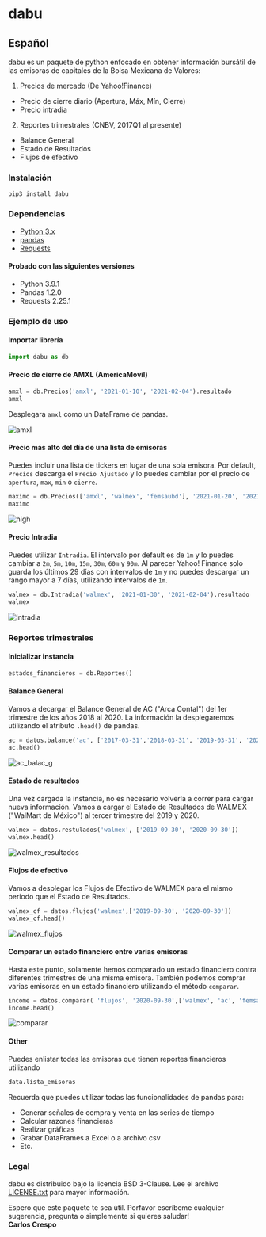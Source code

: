 # dabu

<!-- ## English
dabu is a python package that pulls information from the enlisted stocks on the Mexican Stock Exchange (a.k.a. BOLSA).<br><br>
Market and financial information include:
1. Market price (From Yahoo!Finance)
* End of the day price range (OHLC)
* Intraday price

2. Quarterly financial statements sourced from CNBV Mexico's SEC (2017Q1 forward)
* Balance Sheet
* Income Statement
* Cash Flow Statement


### Instalation
```
pip3 install dabu
```
### Dependecies
* [Python >=3.6](https://www.python.org)
* [pandas](https://pandas.pydata.org/pandas-docs/stable/getting_started/install.html)
* [Requests](https://2.python-requests.org/en/master/)

### Usage example

#### Importing library
```python
import dabu as db
```

#### Close price for AMXL (AmericaMovil)
```python
amxl = db.Price('amxl', '2021-01-10', '2021-02-04').resultado
amxl
```
This will display `amxl` as a panda's DataFrame.

![amxl](https://drive.google.com/uc?export=view&id=1JUuT1HhsOzKnHgADwwtP1greLv53bcOK)

#### Highest Price of the day for a list of stocks
A series of stocks can be queried in bulk. Use a list instead of a string as the first argument.
Default value for `tipo_precio` is `Adjusted Close`.  Other values include `Open`, `High`, `Low` and `Close`.  

```python
high = db.Precios(['amxl', 'walmex', 'femsaubd'], '2021-01-20', '2021-02-04', tipo_precio='High').resultado
high
```
![high](https://drive.google.com/uc?export=view&id=1SFDRaQHX2f05n1VfX9eR1SOyHEPG0An_)

#### Intraday price

To get intraday prices, use the `Intraday()` method. By default the price interval is `1m`. Other values include `2m`, `5m`,
`10m`, `15m`, `30m`, `60m` and `90m`. As of this writing, Yahoo Finance keeps the last 29 days of `1m` intervals.
```python
walmex = db.Intraday('walmex', '2021-01-30', '2021-02-04').show
walmex
```
![intraday](https://drive.google.com/uc?export=view&id=1EmqtBM-yRNLM9Mx2uC-k6x_lj01NXlBn)

### Quarterly reports
#### Initialize instance
```python
data = Financials()
```
#### Balance Sheet
Get the AC ("Arca Contal") Balance Sheet for 2018Q1, 2019Q1, 2020Q1 and display
the first five rows of the DaraFrame using panda's `head()` function.
```python
ac = data.balance('ac', ['2018-03-31', '2019-03-31', '2020-03-31'])
ac.head()
```
![ac_balac_s](https://drive.google.com/uc?export=view&id=1Vlh2wkJ-2a5MsTQfgdMMvdDWcgQVhVC2)

#### Income Statement
Upload WALMEX income statement for 2019Q3 and 2020Q3. The active instance, if there is one, can be used.
```python
walmex = data.income('walmex', ['2019-09-30', '2020-09-30'])
walmex.head()
```
![walmex_income](https://drive.google.com/uc?export=view&id=1Ztc19zlWXf7woDh1QjGl4aXC7DVS_UDl)

#### Cash Flow Statement
Display WALMEX Cash Flow Statement for the same interval.
```python
walmex_cf = data.flows('walmex',['2019-09-30', '2020-09-30'])
walmex_cf.head()
```
![walmex_flows](https://drive.google.com/uc?export=view&id=1CHwqK-TdOpeHPWFW5ICYPE7YWFhXsrdH)

#### Compare financial statement bewteen companies
Previously, only financial statements with the same company have been compared. Comparing values across companies can be accomplished using the `compare()` method.

```python
income = data.compare( 'income', '2020-09-30',['walmex', 'ac', 'femsa', 'cemex'])
income.head()
```

![walmex_comparar](https://drive.google.com/uc?export=view&id=1NEFp-rCtOxp22vRQ9_aS7QOdX-oTiaPE)

#### Other
A list of all stocks with financial reports can be queried using the following function.
```python
data.lista_emisoras
```

### Jupyter notebook code used in this examples
Acces the code used on this examples [JUPYTER NOTEBOOK AT GITHUB](http://bit.ly/readme_code)
If github dosn't reander the above link [JUPYTER NBVIWER](http://bit.ly/readme_code_nbviewer)

### Legal
dabu is distribuited under the BSD 3-Clause License.  See the [LICENSE.txt](http://bit.ly/dabu_license) for details.

Hope this package is usefull to you.  Please drop me a line with any sugestion, question or just to say hello!

Carlos Crespo (carlos@dabu.io) -->

## Español
dabu es un paquete de python enfocado en obtener información bursátil de las emisoras de capitales de la Bolsa Mexicana de Valores:
1. Precios de mercado (De Yahoo!Finance)
* Precio de cierre diario (Apertura, Máx, Mín, Cierre)
* Precio intradía
2. Reportes trimestrales (CNBV, 2017Q1 al presente)
* Balance General
* Estado de Resultados
* Flujos de efectivo

### Instalación
```
pip3 install dabu
```
### Dependencias
* [Python 3.x](https://www.python.org)
* [pandas](https://pandas.pydata.org/pandas-docs/stable/getting_started/install.html)
* [Requests](https://2.python-requests.org/en/master/)

#### Probado con las siguientes versiones
* Python 3.9.1
* Pandas 1.2.0
* Requests 2.25.1
### Ejemplo de uso

#### Importar librería
```python
import dabu as db
```

#### Precio de cierre de AMXL (AmericaMovil)
```python
amxl = db.Precios('amxl', '2021-01-10', '2021-02-04').resultado
amxl
```
Desplegara `amxl` como un DataFrame de pandas.

![amxl](https://drive.google.com/uc?export=view&id=1JUuT1HhsOzKnHgADwwtP1greLv53bcOK)

#### Precio más alto del día de una lista de emisoras
Puedes incluir una lista de tickers en lugar de una sola emisora.  Por default, `Precios` descarga el `Precio Ajustado` y
lo puedes cambiar por el precio de `apertura`, `max`, `min` o `cierre`.

```python
maximo = db.Precios(['amxl', 'walmex', 'femsaubd'], '2021-01-20', '2021-02-04', tipo_precio='max').resultado
maximo
```
![high](https://drive.google.com/uc?export=view&id=1SFDRaQHX2f05n1VfX9eR1SOyHEPG0An_)

#### Precio Intradia
Puedes utilizar `Intradia`.  El intervalo por default es de `1m` y lo puedes cambiar a `2m`, `5m`,
`10m`, `15m`, `30m`, `60m` y `90m`.  Al parecer Yahoo! Finance solo guarda los últimos 29 días con intervalos de `1m` y no puedes
descargar un rango mayor a 7 días, utilizando intervalos de `1m`.
```python
walmex = db.Intradia('walmex', '2021-01-30', '2021-02-04').resultado
walmex
```
![intradia](https://drive.google.com/uc?export=view&id=1EmqtBM-yRNLM9Mx2uC-k6x_lj01NXlBn)

### Reportes trimestrales
#### Inicializar instancia
```python
estados_financieros = db.Reportes()
```
#### Balance General
Vamos a decargar el Balance General de AC ("Arca Contal") del 1er trimestre de los años 2018 al 2020.  La información
la desplegaremos utilizando el atributo `.head()` de pandas.
```python
ac = datos.balance('ac', ['2017-03-31','2018-03-31', '2019-03-31', '2020-03-31'])
ac.head()
```
![ac_balac_g](https://drive.google.com/uc?export=view&id=1r3V0RAb4iDQr1dOohVHt_3ToRJkR0BwR)

#### Estado de resultados
Una vez cargada la instancia, no es necesario volverla a correr para cargar nueva información.  Vamos a cargar el Estado de Resultados
de WALMEX ("WalMart de México") al tercer trimestre del 2019 y 2020.
```python
walmex = datos.restulados('walmex', ['2019-09-30', '2020-09-30'])
walmex.head()
```
![walmex_resultados](https://drive.google.com/uc?export=view&id=15UdmyCt7vyou8q3R-EvnRYFdt_jRp6dm)

#### Flujos de efectivo
Vamos a desplegar los Flujos de Efectivo de WALMEX para el mismo periodo que el Estado de Resultados.
```python
walmex_cf = datos.flujos('walmex',['2019-09-30', '2020-09-30'])
walmex_cf.head()
```
![walmex_flujos](https://drive.google.com/uc?export=view&id=1TLuF3QawOfZnV1SC73jpGd1uol2fM9R5)

#### Comparar un estado financiero entre varias emisoras
Hasta este punto, solamente hemos comparado un estado financiero contra diferentes trimestres de una misma emisora.
También podemos comprar varias emisoras en un estado financiero utilizando el método `comparar`.
```python
income = datos.comparar( 'flujos', '2020-09-30',['walmex', 'ac', 'femsa', 'cemex'])
income.head()
```

![comparar](https://drive.google.com/uc?export=view&id=1yic73CldxtfvAvE0VAbEGXv2M3wWGBE_)
#### Other
Puedes enlistar todas las emisoras que tienen reportes financieros utilizando
```python
data.lista_emisoras
```
Recuerda que puedes utilizar todas las funcionalidades de pandas para:
* Generar señales de compra y venta en las series de tiempo
* Calcular razones financieras
* Realizar gráficas
* Grabar DataFrames a Excel o a archivo csv
* Etc.

### Legal
dabu es distribuido bajo la licencia BSD 3-Clause.  Lee el archivo [LICENSE.txt](http://bit.ly/dabu_license) para mayor información.

Espero que este paquete te sea útil.  Porfavor escribeme cualquier sugerencia, pregunta o simplemente si quieres saludar!<br>
**Carlos Crespo**
